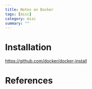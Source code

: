 ```yaml
---
title: Notes on Docker
tags: [misc]
category: misc
summary: ""
---
```


# Installation

<https://github.com/docker/docker-install>


# References
